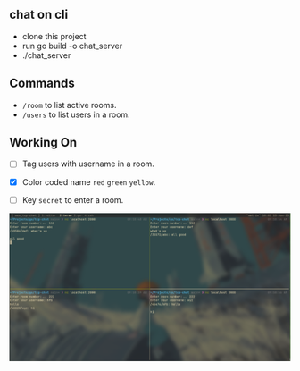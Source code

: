 ## chat on cli

- clone this project
- run go build -o chat_server
- ./chat_server

## Commands

- `/room` to list active rooms.
- `/users` to list users in a room.

## Working On

- [ ] Tag users with username in a room.
- [x] Color coded name `red` `green` `yellow`.
- [ ] Key `secret` to enter a room.



![Screenshot](images/readme_image.png)
